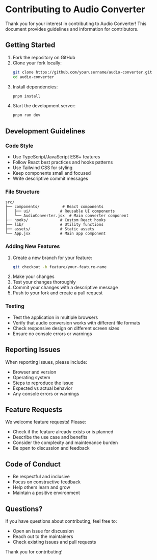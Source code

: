 # Contributing to Audio Converter

Thank you for your interest in contributing to Audio Converter! This document provides guidelines and information for contributors.

## Getting Started

1. Fork the repository on GitHub
2. Clone your fork locally:
   ```bash
   git clone https://github.com/yourusername/audio-converter.git
   cd audio-converter
   ```
3. Install dependencies:
   ```bash
   pnpm install
   ```
4. Start the development server:
   ```bash
   pnpm run dev
   ```

## Development Guidelines

### Code Style

- Use TypeScript/JavaScript ES6+ features
- Follow React best practices and hooks patterns
- Use Tailwind CSS for styling
- Keep components small and focused
- Write descriptive commit messages

### File Structure

```
src/
├── components/          # React components
│   ├── ui/             # Reusable UI components
│   └── AudioConverter.jsx  # Main converter component
├── hooks/              # Custom React hooks
├── lib/                # Utility functions
├── assets/             # Static assets
└── App.jsx             # Main app component
```

### Adding New Features

1. Create a new branch for your feature:
   ```bash
   git checkout -b feature/your-feature-name
   ```
2. Make your changes
3. Test your changes thoroughly
4. Commit your changes with a descriptive message
5. Push to your fork and create a pull request

### Testing

- Test the application in multiple browsers
- Verify that audio conversion works with different file formats
- Check responsive design on different screen sizes
- Ensure no console errors or warnings

## Reporting Issues

When reporting issues, please include:

- Browser and version
- Operating system
- Steps to reproduce the issue
- Expected vs actual behavior
- Any console errors or warnings

## Feature Requests

We welcome feature requests! Please:

- Check if the feature already exists or is planned
- Describe the use case and benefits
- Consider the complexity and maintenance burden
- Be open to discussion and feedback

## Code of Conduct

- Be respectful and inclusive
- Focus on constructive feedback
- Help others learn and grow
- Maintain a positive environment

## Questions?

If you have questions about contributing, feel free to:

- Open an issue for discussion
- Reach out to the maintainers
- Check existing issues and pull requests

Thank you for contributing!

